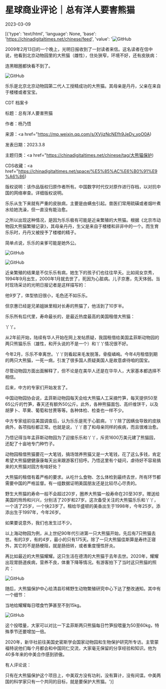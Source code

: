 # 星球商业评论｜总有洋人要害熊猫

2023-03-09

[{'type': 'text/html', 'language': None, 'base': 'https://chinadigitaltimes.net/chinese/feed', 'value': '![GitHub](https://chinadigitaltimes.net/chinese/files/2023/03/image-1678341684521.png)

2009年2月13日的一个晚上，光明日报收到了一封读者来信。这名读者在信中说，他看到北京动物园里的大熊猫（雌性），住处狭窄，环境不好，还有皮肤病：

连黑眼圈都快看不到了。

![GitHub](https://chinadigitaltimes.net/chinese/files/2023/03/post-693641-6409773831c1a.png)

乐乐是北京北京动物园第二代人工授精成功的大熊猫。其母亲是丹丹，父亲在来自于楼楼或者宝宝。



CDT 档案卡

标题：总有洋人要害熊猫

作者：杨乃悟

来源：<a href="https://mp.weixin.qq.com/s/XVjizNcNEfh9JeDy_yoO0A)

发表日期：2023.3.8

主题归类：<a href="https://chinadigitaltimes.net/chinese/tag/大熊猫保护)

CDS收藏：<a href="https://chinadigitaltimes.net/space/%E5%85%AC%E6%B0%91%E9%A6%86)

版权说明：该作品版权归原作者所有。中国数字时代仅对原作进行存档，以对抗中国的网络审查。详细版权说明。





乐乐从生下来就有严重的皮肤病，主要是由螨虫引起。兽医们常用硫磺或者烟叶煮水给她洗澡，但一直没有能治愈。

之所以出现这种情况，是因为乐乐极有可能是近亲繁殖的大熊猫。根据《北京市动物园大熊猫繁殖记录》，其母亲丹丹，生父是来自于楼楼和非非中的一个。而生育乐乐时，丹丹又被授予了楼楼的精子。

简单点说，乐乐的亲爹可能是她外公。

![GitHub](https://chinadigitaltimes.net/chinese/files/2023/03/post-693641-640977383932b.png)

![GitHub](https://chinadigitaltimes.net/chinese/files/2023/03/post-693641-6409773840bc7.png)

近亲繁殖的结果是不仅乐乐有病，她生下的孩子们也往往早夭。比如闺女京秀，1994年9月出生，2000年1月就去世了，死因为心脏病。儿子京惠，先天体弱。当时现场采访的光明日报记者是这样描写的：

他9岁了，体型依旧很小，毛色还不如乐乐。

但京惠已经是兄弟姐妹里相对长寿的熊猫了，他活到了10岁半。

乐乐所有后代里，寿命最长的，是最近热度最高的美国租借大熊猫：

丫丫。

从2年前开始，陆续有华人开始在网上发帖质疑，我国租借给美国孟菲斯动物园的两只熊猫乐乐（雄性，和开头说的不是一个）和丫丫情况很不好。

今年2月，乐乐不幸离世。丫丫则看起来毛发脱落，骨瘦嶙峋。今年4月租借到期的两只大熊猫，一死一病，引发了很多国人质疑美国人是故意虐待咱的国宝。

尽管动物园方面出面解释了，但不论是在美华人还是在华华人，大家基本都选择不相信。

后来，中方的专家们开始发言了。

中国动物园协会说，孟菲斯动物园每天会给大熊猫人工采摘竹笋，每天提供50至65公斤的竹笋，春天还有额外50公斤。此外，各种熊猫面包、高纤维饼干，以及胡萝卜、苹果、葡萄和甘蔗等等。各种体检、检查也一样不少。

中方专家组前往美国调查后，认为乐乐是死于心脏病，丫丫除了因螨虫导致的皮肤病外，各项指标都正常。也就是说，丫丫患了和母亲同样的疾病，而且很难治愈。

乃悟记得当年孟菲斯动物园为了迎接乐乐和丫丫，斥资1600万美元建了熊猫园，还配了十亩地专门种竹子。

动物园租借熊猫要花一大笔钱，搞场馆养熊猫又是一大笔钱，花了这么多钱，肯定希望大熊猫健健康康每天出来跟游客打招呼。乃悟这里有个疑问，虐待好不容易搞来的大熊猫对园方有啥好处？

大熊猫的租借有着严格的要求。从吃什么食物、怎么体检到最终去世，所有环节都需要中国的严格监督。有一组数据证明美国朋友还是比较尽心尽责的。

野生大熊猫的寿命一般不会超过20岁，圈养大熊猫一般寿命在20至30岁。赠送给美国的玲玲和兴兴，分别活了20岁和27岁。这次备受关注的大熊猫乐乐和丫丫，一个活了25岁，一个快23岁了。租给华盛顿的美香出生于1998年，今年25岁。添添出生于1997年，今年26岁。

如果要说意外，我们也发生过不少。

以上海动物园为例，从上世纪90年代引进第一只大熊猫开始，先后有7只熊猫去世。有的3岁，有的4岁，最小的只有175天。除了一只大熊猫佳斯算是寿终正寝外，其它的不是肠梗阻，就是肠扭转，或者重度慢性肝炎。

再比如最近的大熊猫耀耀。这只生活在德清的大熊猫于去年去世。2020年，耀耀出现胃肠道疾病，营养不良，体重下降等情况。有游客拍下了当时这只熊猫的照片：

![GitHub](https://chinadigitaltimes.net/chinese/files/2023/03/post-693641-640977384f52f.png)

随后，大熊猫保护中心给清县珍稀野生动物繁殖研究中心下达了整改通知。其中有一个细节：

当地给耀耀每日喂食竹笋甚至不到15kg。

![GitHub](https://chinadigitaltimes.net/chinese/files/2023/03/post-693641-64097738584ca.png)

这个投喂量，大家可以对比一下孟菲斯两只熊猫每日竹笋投喂量为50至60kg，特殊季节还要增加一倍。

2020年，新华社前往美国史密斯学会国家动物园和生物保护研究所专访。主管蒙福特说他们每个月都会和中国同仁交流，大家毫无保留的分享经验和知识。他为40多年来的中美合作感到骄傲。

有人评论说：

只有在大熊猫保护这个项目上，中美双方没有功利，没有算计，没有间谍。中美两国的科学家只有一个共同的目标，就是要保护大熊猫。'}]